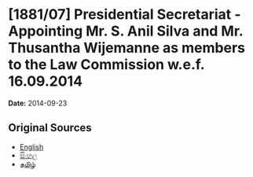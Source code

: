 # [1881/07] Presidential Secretariat - Appointing Mr. S. Anil Silva and Mr. Thusantha Wijemanne as members to the Law Commission w.e.f. 16.09.2014

**Date:** 2014-09-23

## Original Sources

- [English](https://documents.gov.lk/view/extra-gazettes/2014/9/1881-07_E.pdf)
- [සිංහල](https://documents.gov.lk/view/extra-gazettes/2014/9/1881-07_S.pdf)
- [தமிழ்](https://documents.gov.lk/view/extra-gazettes/2014/9/1881-07_T.pdf)
